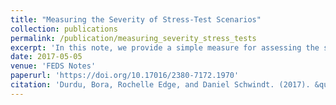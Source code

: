 ```yaml
---
title: "Measuring the Severity of Stress-Test Scenarios"
collection: publications
permalink: /publication/measuring_severity_stress_tests
excerpt: 'In this note, we provide a simple measure for assessing the severity of macroeconomic stress test scenarios, with application to scenarios from the Comprehensive Capital Analysis & Review (CCAR).'
date: 2017-05-05
venue: 'FEDS Notes'
paperurl: 'https://doi.org/10.17016/2380-7172.1970'
citation: 'Durdu, Bora, Rochelle Edge, and Daniel Schwindt. (2017). &quot;Measuring the Severity of Stress-Test Scenarios.&quot; <i>FEDS Notes</i>. Washington: Board of Governors of the Federal Reserve System, May 5, 2017.'
---
```

